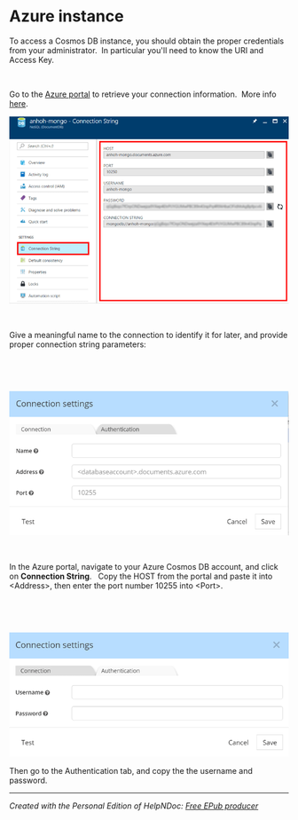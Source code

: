 # Azure instance

To access a Cosmos DB instance, you should obtain the proper credentials from your administrator.&nbsp; In particular you'll need to know the URI and Access Key.

&nbsp;

Go to the [Azure portal](<https://portal.azure.com/> "target=\"\_blank\"") to retrieve your connection information.&nbsp; More info [here](<https://docs.microsoft.com/en-us/azure/cosmos-db/connect-mongodb-account> "target=\"\_blank\"").

![Image](<lib/Azure%20portal%20-%20Mongo%20API%20connection.png>)

&nbsp;

Give a meaningful name to the connection to identify it for later, and provide proper connection string parameters:

&nbsp;

&nbsp;

![Image](<lib/Cosmos%20with%20Mongo%20API%20Connection%20settings.png>)

&nbsp;

In the Azure portal, navigate to your Azure Cosmos DB account, and click on **Connection String**. &nbsp; Copy the HOST from the portal and paste it into \<Address\>, then enter the port number 10255 into \<Port\>.&nbsp;

&nbsp;

&nbsp;

![Image](<lib/Cosmos%20with%20Mongo%20API%20Connection%20authent.png>)

Then go to the Authentication tab, and copy the the username and password. &nbsp;


***
_Created with the Personal Edition of HelpNDoc: [Free EPub producer](<https://www.helpndoc.com/create-epub-ebooks>)_
